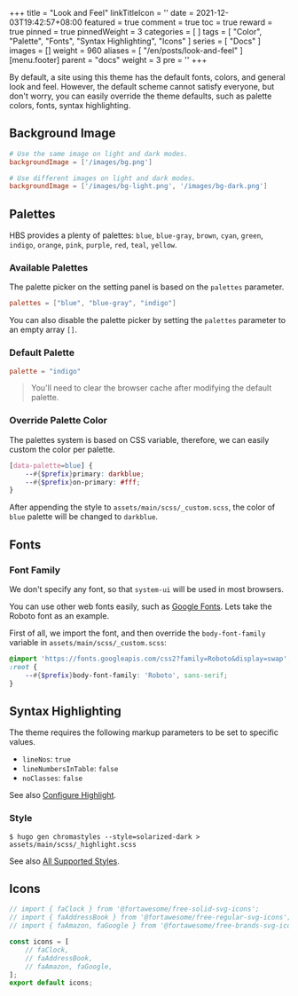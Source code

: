 +++
title = "Look and Feel"
linkTitleIcon = '<i class="fas fa-palette fa-fw"></i>'
date = 2021-12-03T19:42:57+08:00
featured = true
comment = true
toc = true
reward = true
pinned = true
pinnedWeight = 3
categories = [
]
tags = [
  "Color",
  "Palette",
  "Fonts",
  "Syntax Highlighting",
  "Icons"
]
series = [
  "Docs"
]
images = []
weight = 960
aliases = [
  "/en/posts/look-and-feel"
]
[menu.footer]
  parent = "docs"
  weight = 3
  pre = '<i class="fas fa-fw fa-palette me-1"></i>'
+++

By default, a site using this theme has the default fonts, colors, and general look and feel.
However, the default scheme cannot satisfy everyone, but don't worry, you can easily override the theme defaults, such as palette colors, fonts, syntax highlighting.

<!--more-->

## Background Image

```toml {title="config/_default/params.toml"}
# Use the same image on light and dark modes.
backgroundImage = ['/images/bg.png']

# Use different images on light and dark modes.
backgroundImage = ['/images/bg-light.png', '/images/bg-dark.png']
```

## Palettes

HBS provides a plenty of palettes: `blue`, `blue-gray`, `brown`, `cyan`, `green`, `indigo`, `orange`, `pink`, `purple`, `red`, `teal`, `yellow`.

### Available Palettes

The palette picker on the setting panel is based on the `palettes` parameter. 

```toml {title="config/_default/params.toml"}
palettes = ["blue", "blue-gray", "indigo"]
```

You can also disable the palette picker by setting the `palettes` parameter to an empty array `[]`.

### Default Palette

```toml {title="config/_default/params.toml"}
palette = "indigo"
```

> You'll need to clear the browser cache after modifying the default palette.

### Override Palette Color

The palettes system is based on CSS variable, therefore, we can easily custom the color per palette.

```scss {title="assets/main/scss/_custom.scss"}
[data-palette=blue] {
    --#{$prefix}primary: darkblue;
    --#{$prefix}on-primary: #fff;
}
```

After appending the style to `assets/main/scss/_custom.scss`, the color of `blue` palette will be changed to `darkblue`.

## Fonts

### Font Family

We don't specify any font, so that `system-ui` will be used in most browsers.

You can use other web fonts easily, such as [Google Fonts](https://fonts.google.com/). Lets take the Roboto font as an example.

First of all, we import the font, and then override the `body-font-family` variable in `assets/main/scss/_custom.scss`:

```scss {title="assets/main/scss/_custom.scss"}
@import 'https://fonts.googleapis.com/css2?family=Roboto&display=swap';
:root {
    --#{$prefix}body-font-family: 'Roboto', sans-serif;
}
```

## Syntax Highlighting

The theme requires the following markup parameters to be set to specific values.

- `lineNos`: `true`
- `lineNumbersInTable`: `false`
- `noClasses`: `false`

See also [Configure Highlight](https://gohugo.io/getting-started/configuration-markup#highlight).

### Style

```shell
$ hugo gen chromastyles --style=solarized-dark > assets/main/scss/_highlight.scss
```

See also [All Supported Styles](https://xyproto.github.io/splash/docs/all.html).

## Icons

```js {title="assets/icons/custom.js"}
// import { faClock } from '@fortawesome/free-solid-svg-icons';
// import { faAddressBook } from '@fortawesome/free-regular-svg-icons';
// import { faAmazon, faGoogle } from '@fortawesome/free-brands-svg-icons';

const icons = [
    // faClock,
    // faAddressBook,
    // faAmazon, faGoogle,
];
export default icons;
```
